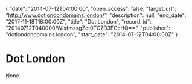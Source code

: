 {
  "date": "2014-07-12T04:00:00", 
  "open_access": false, 
  "target_url": "http://www.dotlondondomains.london/", 
  "description": null, 
  "end_date": "2017-11-18T18:00:00Z", 
  "title": "Dot London", 
  "record_id": "20140712T040000/WlsfmzsgZct0TC7D3FCcHQ==", 
  "publisher": "dotlondondomains.london", 
  "start_date": "2014-07-12T04:00:00Z"
}

# Dot London

None